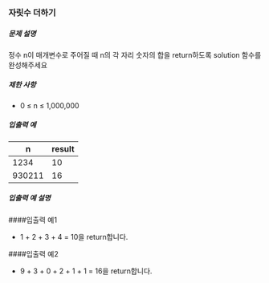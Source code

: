 ### 자릿수 더하기

##### 문제 설명

정수 n이 매개변수로 주어질 때 n의 각 자리 숫자의 합을 return하도록 solution 함수를 완성해주세요

##### 제한 사항

- 0 ≤ n ≤ 1,000,000

##### 입출력 예

| n      | result |
|--------|--------|
| 1234   | 10     |
| 930211 | 16     |

##### 입출력 예 설명
####입출력 예1
- 1 + 2 + 3 + 4 = 10을 return합니다.

####입출력 예2
- 9 + 3 + 0 + 2 + 1 + 1 = 16을 return합니다.
